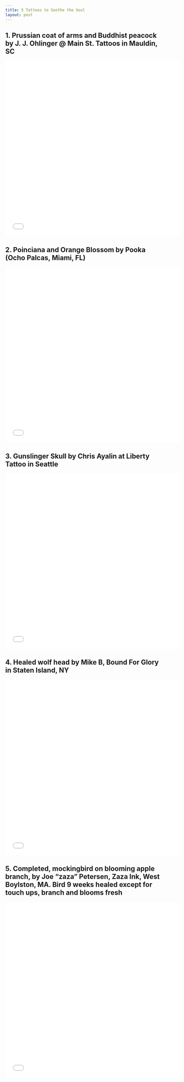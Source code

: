 ```yaml
---
title: 5 Tattoos to Soothe the Soul
layout: post
---
```


## 1. Prussian coat of arms and Buddhist peacock by J. J. Ohlinger @ Main St. Tattoos in Mauldin, SC

<iframe class="embedly-embed" src="//cdn.embedly.com/widgets/media.html?src=%2F%2Fimgur.com%2Fa%2FoUtGi%2Fembed&url=https%3A%2F%2Fimgur.com%2Fa%2FoUtGi&image=https%3A%2F%2Fi.imgur.com%2F8f3w78h.jpg%3Ffb&key=522baf40bd3911e08d854040d3dc5c07&type=text%2Fhtml&schema=imgur" width="550" height="550" scrolling="no" frameborder="0" allowfullscreen></iframe>

## 2. Poinciana and Orange Blossom by Pooka (Ocho Palcas, Miami, FL)

<iframe class="embedly-embed" src="//cdn.embedly.com/widgets/media.html?src=%2F%2Fimgur.com%2Fa%2FqHF1b%2Fembed&url=https%3A%2F%2Fimgur.com%2Fa%2FqHF1b&image=https%3A%2F%2Fi.imgur.com%2FEjs90Wd.jpg%3Ffb&key=522baf40bd3911e08d854040d3dc5c07&type=text%2Fhtml&schema=imgur" width="550" height="550" scrolling="no" frameborder="0" allowfullscreen></iframe>

## 3. Gunslinger Skull by Chris Ayalin at Liberty Tattoo in Seattle

<iframe class="embedly-embed" src="//cdn.embedly.com/widgets/media.html?src=%2F%2Fimgur.com%2Fa%2FRYGaH%2Fembed&url=https%3A%2F%2Fimgur.com%2Fa%2FRYGaH&image=https%3A%2F%2Fi.imgur.com%2FNRJnw4h.jpg%3Ffb&key=522baf40bd3911e08d854040d3dc5c07&type=text%2Fhtml&schema=imgur" width="550" height="550" scrolling="no" frameborder="0" allowfullscreen></iframe>

## 4. Healed wolf head by Mike B, Bound For Glory in Staten Island, NY

<iframe class="embedly-embed" src="//cdn.embedly.com/widgets/media.html?src=%2F%2Fimgur.com%2Fa%2FpNMRi%2Fembed&url=https%3A%2F%2Fimgur.com%2Fa%2FpNMRi&image=https%3A%2F%2Fi.imgur.com%2FEI2EM3c.jpg%3Ffb&key=522baf40bd3911e08d854040d3dc5c07&type=text%2Fhtml&schema=imgur" width="550" height="550" scrolling="no" frameborder="0" allowfullscreen></iframe>

## 5. Completed, mockingbird on blooming apple branch, by Joe “zaza” Petersen, Zaza Ink, West Boylston, MA. Bird 9 weeks healed except for touch ups, branch and blooms fresh

<iframe class="embedly-embed" src="//cdn.embedly.com/widgets/media.html?src=%2F%2Fimgur.com%2Fa%2FvS6mT%2Fembed&url=https%3A%2F%2Fimgur.com%2Fa%2FvS6mT&image=https%3A%2F%2Fi.imgur.com%2FwnoAsXm.jpg%3Ffb&key=522baf40bd3911e08d854040d3dc5c07&type=text%2Fhtml&schema=imgur" width="550" height="550" scrolling="no" frameborder="0" allowfullscreen></iframe>